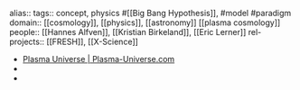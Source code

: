 alias::
tags:: concept, physics #[[Big Bang Hypothesis]], #model #paradigm 
domain:: [[cosmology]], [[physics]], [[astronomy]] [[plasma cosmology]] 
people:: [[Hannes Alfven]], [[Kristian Birkeland]], [[Eric Lerner]] 
rel-projects:: [[FRESH]], [[X-Science]] 


- [Plasma Universe | Plasma-Universe.com](https://www.plasma-universe.com/Plasma-Universe/)
-
-